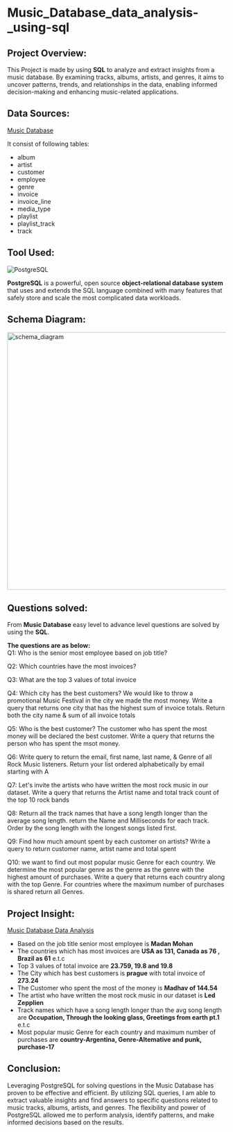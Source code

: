 # Music_Database_data_analysis-_using-sql
## Project Overview:

This Project is made by using  **SQL** to analyze and extract insights from a music database. By examining tracks, albums, artists, and genres, it aims to uncover patterns, trends, and relationships in the data, enabling informed decision-making and enhancing music-related applications.

## Data Sources:
<a href="https://github.com/VPMANOJKUMAR/Music_Database_data_analysis-_using-sql/blob/main/music_database.sql">Music Database</a>

It consist of following tables:
+ album
+ artist
+ customer
+ employee
+ genre
+ invoice
+ invoice_line
+ media_type
+ playlist
+ playlist_track
+ track
## Tool Used:
![PostgreSQL](https://encrypted-tbn0.gstatic.com/images?q=tbn:ANd9GcTnL940atryNqZL_f80a99rC6kmhRSSp9FxuU4qBuxg8g&s)  




**PostgreSQL** is a powerful, open source **object-relational database system** that uses and extends the SQL language combined with many features that safely store and scale the most complicated data workloads.

## Schema Diagram: 

<img width="594" alt="schema_diagram" src="https://github.com/VPMANOJKUMAR/Music_Database_data_analysis-_using-sql/assets/124855537/aacc8e29-19be-42bc-8984-4e4743339a63">

## Questions solved:
From  **Music Database** easy level to advance level questions are solved by using the **SQL**.  

**The questions are as below:**  
Q1: Who is the senior most employee based on job title? 

Q2: Which countries have the most invoices?  

Q3: What are the top 3 values of total invoice  

Q4: Which city has the best customers? We would like to throw a promotional Music Festival in the city we made the most money. Write a query that returns one city that has the highest sum of invoice totals. Return both the city name & sum of all invoice totals  

Q5: Who is the best customer? The customer who has spent the most money will be declared the best customer. Write a query that returns the person who has spent the msot money.  

Q6: Write query to return the email, first name, last name, & Genre of all Rock Music listeners. Return your list ordered alphabetically by email starting with A  

Q7: Let's invite the artists who have written the most rock music in our dataset. Write a query that returns the Artist name and total track count of the top 10 rock bands

Q8: Return all the track names that have a song length longer than the average song length. return the Name and Milliseconds for each track. Order by the song length with the longest songs listed first.  

Q9: Find how much amount spent by each customer on artists? Write a query to return customer name, artist name and total spent  

Q10: we want to find out most popular music Genre for each country. We determine the most popular genre as the genre as the genre with the highest amount of purchases. Write a query that returns each country along with the top Genre. For countries where the maximum number of purchases is shared return all Genres. 

## Project Insight: 
<a href="https://github.com/VPMANOJKUMAR/Music_Database_data_analysis-_using-sql/blob/main/Music%20Database%20data%20analysis.sql">Music Database Data Analysis</a>

+ Based on the job title senior most employee is **Madan Mohan**  
+ The countries which has most invoices are **USA as 131, Canada as 76 , Brazil as 61** e.t.c 
+  Top 3 values of total invoice are **23.759, 19.8 and 19.8** 
+  The City which has best customers is **prague** with total invoice of **273.24**
+  The Customer who spent the  most of the money is **Madhav of 144.54**
+  The artist who have written the most rock music in our dataset is **Led Zepplien**
+  Track names which have a song length longer than the avg song length are **Occupation, Through the looking glass, Greetings from earth pt.1** e.t.c
+  Most popular music Genre for each country and maximum number of purchases are **country-Argentina, Genre-Altemative and punk, purchase-17** 

## Conclusion:
Leveraging PostgreSQL for solving questions in the Music Database has proven to be effective and efficient. By utilizing SQL queries, I am  able to extract valuable insights and find answers to specific questions related to music tracks, albums, artists, and genres. The flexibility and power of PostgreSQL allowed me to perform analysis, identify patterns, and make informed decisions based on the results.









